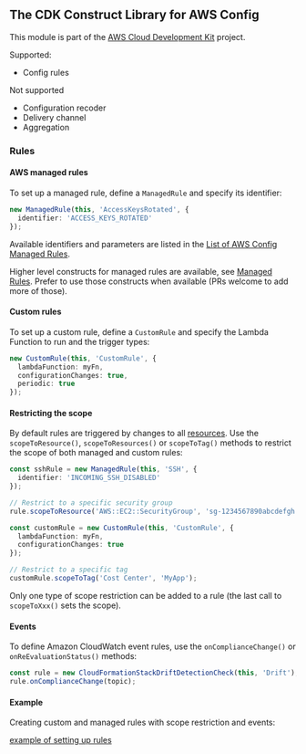## The CDK Construct Library for AWS Config
This module is part of the [AWS Cloud Development Kit](https://github.com/awslabs/aws-cdk) project.

Supported:
* Config rules

Not supported
* Configuration recoder
* Delivery channel
* Aggregation

### Rules

#### AWS managed rules
To set up a managed rule, define a `ManagedRule` and specify its identifier:

```ts
new ManagedRule(this, 'AccessKeysRotated', {
  identifier: 'ACCESS_KEYS_ROTATED'
});
```

Available identifiers and parameters are listed in the [List of AWS Config Managed Rules](https://docs.aws.amazon.com/config/latest/developerguide/managed-rules-by-aws-config.html).


Higher level constructs for managed rules are available, see [Managed Rules](https://github.com/awslabs/aws-cdk/blob/master/packages/%40aws-cdk/aws-config/lib/managed-rules.ts). Prefer to use those constructs when available (PRs welcome to add more of those).

#### Custom rules
To set up a custom rule, define a `CustomRule` and specify the Lambda Function to run and the trigger types:

```ts
new CustomRule(this, 'CustomRule', {
  lambdaFunction: myFn,
  configurationChanges: true,
  periodic: true
});
```

#### Restricting the scope
By default rules are triggered by changes to all [resources](https://docs.aws.amazon.com/config/latest/developerguide/resource-config-reference.html#supported-resources). Use the `scopeToResource()`, `scopeToResources()` or `scopeToTag()` methods to restrict the scope of both managed and custom rules:

```ts
const sshRule = new ManagedRule(this, 'SSH', {
  identifier: 'INCOMING_SSH_DISABLED'
});

// Restrict to a specific security group
rule.scopeToResource('AWS::EC2::SecurityGroup', 'sg-1234567890abcdefgh');

const customRule = new CustomRule(this, 'CustomRule', {
  lambdaFunction: myFn,
  configurationChanges: true
});

// Restrict to a specific tag
customRule.scopeToTag('Cost Center', 'MyApp');
```

Only one type of scope restriction can be added to a rule (the last call to `scopeToXxx()` sets the scope).

#### Events
To define Amazon CloudWatch event rules, use the `onComplianceChange()` or `onReEvaluationStatus()` methods:

```ts
const rule = new CloudFormationStackDriftDetectionCheck(this, 'Drift');
rule.onComplianceChange(topic);
```

#### Example
Creating custom and managed rules with scope restriction and events:

[example of setting up rules](test/integ.rule.lit.ts)

